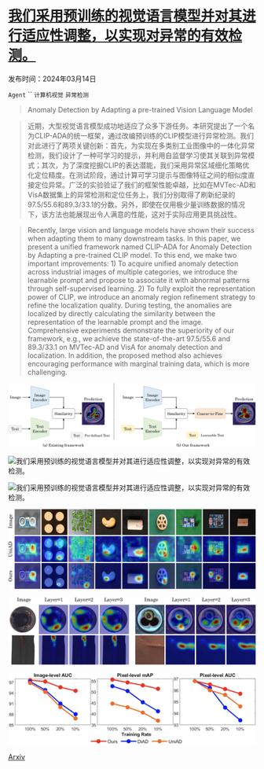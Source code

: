 # [我们采用预训练的视觉语言模型并对其进行适应性调整，以实现对异常的有效检测。](https://arxiv.org/abs/2403.09493)

发布时间：2024年03月14日

`Agent` `` `计算机视觉` `异常检测`

> Anomaly Detection by Adapting a pre-trained Vision Language Model

> 近期，大型视觉语言模型成功地适应了众多下游任务。本研究提出了一个名为CLIP-ADA的统一框架，通过改编预训练的CLIP模型进行异常检测。我们对此进行了两项关键创新：首先，为实现在多类别工业图像中的一体化异常检测，我们设计了一种可学习的提示，并利用自监督学习使其关联到异常模式；其次，为了深度挖掘CLIP的表达潜能，我们采用异常区域细化策略优化定位精度。在测试阶段，通过计算可学习提示与图像特征之间的相似度直接定位异常。广泛的实验验证了我们的框架性能卓越，比如在MVTec-AD和VisA数据集上的异常检测和定位任务上，我们分别取得了刷新纪录的97.5/55.6和89.3/33.1的分数。另外，即使在仅用极少量训练数据的情况下，该方法也能展现出令人满意的性能，这对于实际应用更具挑战性。

> Recently, large vision and language models have shown their success when adapting them to many downstream tasks. In this paper, we present a unified framework named CLIP-ADA for Anomaly Detection by Adapting a pre-trained CLIP model. To this end, we make two important improvements: 1) To acquire unified anomaly detection across industrial images of multiple categories, we introduce the learnable prompt and propose to associate it with abnormal patterns through self-supervised learning. 2) To fully exploit the representation power of CLIP, we introduce an anomaly region refinement strategy to refine the localization quality. During testing, the anomalies are localized by directly calculating the similarity between the representation of the learnable prompt and the image. Comprehensive experiments demonstrate the superiority of our framework, e.g., we achieve the state-of-the-art 97.5/55.6 and 89.3/33.1 on MVTec-AD and VisA for anomaly detection and localization. In addition, the proposed method also achieves encouraging performance with marginal training data, which is more challenging.

![我们采用预训练的视觉语言模型并对其进行适应性调整，以实现对异常的有效检测。](../../../paper_images/2403.09493/x1.png)

![我们采用预训练的视觉语言模型并对其进行适应性调整，以实现对异常的有效检测。](../../../paper_images/2403.09493/)

![我们采用预训练的视觉语言模型并对其进行适应性调整，以实现对异常的有效检测。](../../../paper_images/2403.09493/x3.png)

![我们采用预训练的视觉语言模型并对其进行适应性调整，以实现对异常的有效检测。](../../../paper_images/2403.09493/x4.png)

![我们采用预训练的视觉语言模型并对其进行适应性调整，以实现对异常的有效检测。](../../../paper_images/2403.09493/x5.png)

![我们采用预训练的视觉语言模型并对其进行适应性调整，以实现对异常的有效检测。](../../../paper_images/2403.09493/datascale3.jpg)

[Arxiv](https://arxiv.org/abs/2403.09493)